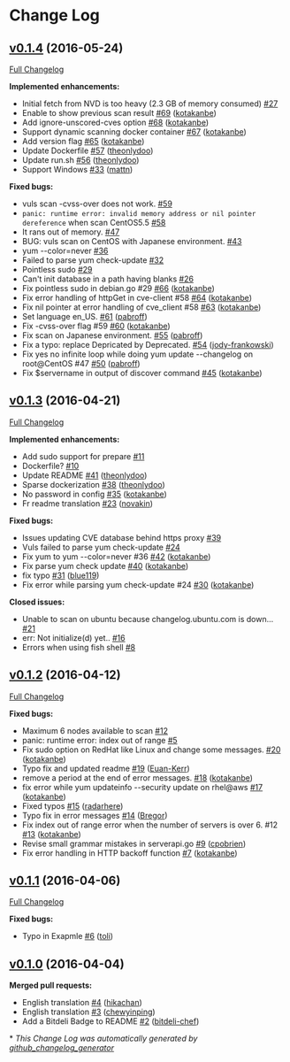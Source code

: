 # Change Log

## [v0.1.4](https://github.com/sadayuki-matsuno/vuls-test/tree/v0.1.4) (2016-05-24)
[Full Changelog](https://github.com/sadayuki-matsuno/vuls-test/compare/v0.1.3...v0.1.4)

**Implemented enhancements:**

- Initial fetch from NVD is too heavy \(2.3 GB of memory consumed\) [\#27](https://github.com/sadayuki-matsuno/vuls-test/issues/27)
- Enable to show previous scan result [\#69](https://github.com/sadayuki-matsuno/vuls-test/pull/69) ([kotakanbe](https://github.com/kotakanbe))
- Add ignore-unscored-cves option [\#68](https://github.com/sadayuki-matsuno/vuls-test/pull/68) ([kotakanbe](https://github.com/kotakanbe))
- Support dynamic scanning docker container [\#67](https://github.com/sadayuki-matsuno/vuls-test/pull/67) ([kotakanbe](https://github.com/kotakanbe))
- Add version flag [\#65](https://github.com/sadayuki-matsuno/vuls-test/pull/65) ([kotakanbe](https://github.com/kotakanbe))
- Update Dockerfile [\#57](https://github.com/sadayuki-matsuno/vuls-test/pull/57) ([theonlydoo](https://github.com/theonlydoo))
- Update run.sh [\#56](https://github.com/sadayuki-matsuno/vuls-test/pull/56) ([theonlydoo](https://github.com/theonlydoo))
- Support Windows [\#33](https://github.com/sadayuki-matsuno/vuls-test/pull/33) ([mattn](https://github.com/mattn))

**Fixed bugs:**

- vuls scan -cvss-over does not work. [\#59](https://github.com/sadayuki-matsuno/vuls-test/issues/59)
- `panic: runtime error: invalid memory address or nil pointer dereference` when scan CentOS5.5 [\#58](https://github.com/sadayuki-matsuno/vuls-test/issues/58)
-  It rans out of memory. [\#47](https://github.com/sadayuki-matsuno/vuls-test/issues/47)
- BUG: vuls scan on CentOS with Japanese environment. [\#43](https://github.com/sadayuki-matsuno/vuls-test/issues/43)
- yum --color=never [\#36](https://github.com/sadayuki-matsuno/vuls-test/issues/36)
- Failed to parse yum check-update [\#32](https://github.com/sadayuki-matsuno/vuls-test/issues/32)
- Pointless sudo [\#29](https://github.com/sadayuki-matsuno/vuls-test/issues/29)
- Can't init database in a path having blanks [\#26](https://github.com/sadayuki-matsuno/vuls-test/issues/26)
- Fix pointless sudo in debian.go \#29 [\#66](https://github.com/sadayuki-matsuno/vuls-test/pull/66) ([kotakanbe](https://github.com/kotakanbe))
- Fix error handling of httpGet in cve-client \#58 [\#64](https://github.com/sadayuki-matsuno/vuls-test/pull/64) ([kotakanbe](https://github.com/kotakanbe))
- Fix nil pointer at error handling of cve\_client \#58 [\#63](https://github.com/sadayuki-matsuno/vuls-test/pull/63) ([kotakanbe](https://github.com/kotakanbe))
- Set language en\_US. [\#61](https://github.com/sadayuki-matsuno/vuls-test/pull/61) ([pabroff](https://github.com/pabroff))
- Fix -cvss-over flag \#59 [\#60](https://github.com/sadayuki-matsuno/vuls-test/pull/60) ([kotakanbe](https://github.com/kotakanbe))
- Fix scan on Japanese environment. [\#55](https://github.com/sadayuki-matsuno/vuls-test/pull/55) ([pabroff](https://github.com/pabroff))
- Fix a typo: replace Depricated by Deprecated. [\#54](https://github.com/sadayuki-matsuno/vuls-test/pull/54) ([jody-frankowski](https://github.com/jody-frankowski))
- Fix yes no infinite loop while doing yum update --changelog on root@CentOS \#47 [\#50](https://github.com/sadayuki-matsuno/vuls-test/pull/50) ([pabroff](https://github.com/pabroff))
- Fix $servername in output of discover command [\#45](https://github.com/sadayuki-matsuno/vuls-test/pull/45) ([kotakanbe](https://github.com/kotakanbe))

## [v0.1.3](https://github.com/sadayuki-matsuno/vuls-test/tree/v0.1.3) (2016-04-21)
[Full Changelog](https://github.com/sadayuki-matsuno/vuls-test/compare/v0.1.2...v0.1.3)

**Implemented enhancements:**

- Add sudo support for prepare [\#11](https://github.com/sadayuki-matsuno/vuls-test/issues/11)
- Dockerfile? [\#10](https://github.com/sadayuki-matsuno/vuls-test/issues/10)
- Update README [\#41](https://github.com/sadayuki-matsuno/vuls-test/pull/41) ([theonlydoo](https://github.com/theonlydoo))
- Sparse dockerization [\#38](https://github.com/sadayuki-matsuno/vuls-test/pull/38) ([theonlydoo](https://github.com/theonlydoo))
- No password in config [\#35](https://github.com/sadayuki-matsuno/vuls-test/pull/35) ([kotakanbe](https://github.com/kotakanbe))
- Fr readme translation [\#23](https://github.com/sadayuki-matsuno/vuls-test/pull/23) ([novakin](https://github.com/novakin))

**Fixed bugs:**

- Issues updating CVE database behind https proxy [\#39](https://github.com/sadayuki-matsuno/vuls-test/issues/39)
- Vuls failed to parse yum check-update [\#24](https://github.com/sadayuki-matsuno/vuls-test/issues/24)
- Fix yum to yum --color=never \#36 [\#42](https://github.com/sadayuki-matsuno/vuls-test/pull/42) ([kotakanbe](https://github.com/kotakanbe))
- Fix parse yum check update [\#40](https://github.com/sadayuki-matsuno/vuls-test/pull/40) ([kotakanbe](https://github.com/kotakanbe))
- fix typo [\#31](https://github.com/sadayuki-matsuno/vuls-test/pull/31) ([blue119](https://github.com/blue119))
- Fix error while parsing yum check-update \#24 [\#30](https://github.com/sadayuki-matsuno/vuls-test/pull/30) ([kotakanbe](https://github.com/kotakanbe))

**Closed issues:**

- Unable to scan on ubuntu because changelog.ubuntu.com is down... [\#21](https://github.com/sadayuki-matsuno/vuls-test/issues/21)
- err: Not initialize\(d\) yet.. [\#16](https://github.com/sadayuki-matsuno/vuls-test/issues/16)
- Errors when using fish shell [\#8](https://github.com/sadayuki-matsuno/vuls-test/issues/8)

## [v0.1.2](https://github.com/sadayuki-matsuno/vuls-test/tree/v0.1.2) (2016-04-12)
[Full Changelog](https://github.com/sadayuki-matsuno/vuls-test/compare/v0.1.1...v0.1.2)

**Fixed bugs:**

- Maximum 6 nodes available to scan [\#12](https://github.com/sadayuki-matsuno/vuls-test/issues/12)
- panic: runtime error: index out of range [\#5](https://github.com/sadayuki-matsuno/vuls-test/issues/5)
- Fix sudo option on RedHat like Linux and change some messages. [\#20](https://github.com/sadayuki-matsuno/vuls-test/pull/20) ([kotakanbe](https://github.com/kotakanbe))
- Typo fix and updated readme [\#19](https://github.com/sadayuki-matsuno/vuls-test/pull/19) ([Euan-Kerr](https://github.com/Euan-Kerr))
- remove a period at the end of error messages. [\#18](https://github.com/sadayuki-matsuno/vuls-test/pull/18) ([kotakanbe](https://github.com/kotakanbe))
- fix error while yum updateinfo --security update on rhel@aws [\#17](https://github.com/sadayuki-matsuno/vuls-test/pull/17) ([kotakanbe](https://github.com/kotakanbe))
- Fixed typos [\#15](https://github.com/sadayuki-matsuno/vuls-test/pull/15) ([radarhere](https://github.com/radarhere))
- Typo fix in error messages [\#14](https://github.com/sadayuki-matsuno/vuls-test/pull/14) ([Bregor](https://github.com/Bregor))
- Fix index out of range error when the number of servers is over 6. \#12 [\#13](https://github.com/sadayuki-matsuno/vuls-test/pull/13) ([kotakanbe](https://github.com/kotakanbe))
- Revise small grammar mistakes in serverapi.go [\#9](https://github.com/sadayuki-matsuno/vuls-test/pull/9) ([cpobrien](https://github.com/cpobrien))
- Fix error handling in HTTP backoff function [\#7](https://github.com/sadayuki-matsuno/vuls-test/pull/7) ([kotakanbe](https://github.com/kotakanbe))

## [v0.1.1](https://github.com/sadayuki-matsuno/vuls-test/tree/v0.1.1) (2016-04-06)
[Full Changelog](https://github.com/sadayuki-matsuno/vuls-test/compare/v0.1.0...v0.1.1)

**Fixed bugs:**

- Typo in Exapmle [\#6](https://github.com/sadayuki-matsuno/vuls-test/pull/6) ([toli](https://github.com/toli))

## [v0.1.0](https://github.com/sadayuki-matsuno/vuls-test/tree/v0.1.0) (2016-04-04)
**Merged pull requests:**

- English translation [\#4](https://github.com/sadayuki-matsuno/vuls-test/pull/4) ([hikachan](https://github.com/hikachan))
- English translation [\#3](https://github.com/sadayuki-matsuno/vuls-test/pull/3) ([chewyinping](https://github.com/chewyinping))
- Add a Bitdeli Badge to README [\#2](https://github.com/sadayuki-matsuno/vuls-test/pull/2) ([bitdeli-chef](https://github.com/bitdeli-chef))



\* *This Change Log was automatically generated by [github_changelog_generator](https://github.com/skywinder/Github-Changelog-Generator)*